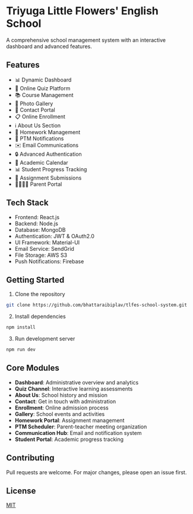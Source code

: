 # Triyuga Little Flowers' English School

A comprehensive school management system with an interactive dashboard and advanced features.

## Features

- 📊 Dynamic Dashboard
- 📝 Online Quiz Platform
- 📚 Course Management
- 📸 Photo Gallery
- 📱 Contact Portal
- 📋 Online Enrollment
- ℹ️ About Us Section
- 📓 Homework Management
- 🔔 PTM Notifications
- ✉️ Email Communications
- 🔒 Advanced Authentication
- 📅 Academic Calendar
- 📊 Student Progress Tracking
- 📑 Assignment Submissions
- 👨‍👩‍👧‍👦 Parent Portal

## Tech Stack

- Frontend: React.js
- Backend: Node.js
- Database: MongoDB
- Authentication: JWT & OAuth2.0
- UI Framework: Material-UI
- Email Service: SendGrid
- File Storage: AWS S3
- Push Notifications: Firebase

## Getting Started

1. Clone the repository
```bash
git clone https://github.com/bhattaraibiplav/tlfes-school-system.git
```

2. Install dependencies
```bash
npm install
```

3. Run development server
```bash
npm run dev
```

## Core Modules

- **Dashboard**: Administrative overview and analytics
- **Quiz Channel**: Interactive learning assessments
- **About Us**: School history and mission
- **Contact**: Get in touch with administration
- **Enrollment**: Online admission process
- **Gallery**: School events and activities
- **Homework Portal**: Assignment management
- **PTM Scheduler**: Parent-teacher meeting organization
- **Communication Hub**: Email and notification system
- **Student Portal**: Academic progress tracking

## Contributing

Pull requests are welcome. For major changes, please open an issue first.

## License

[MIT](https://choosealicense.com/licenses/mit/)

